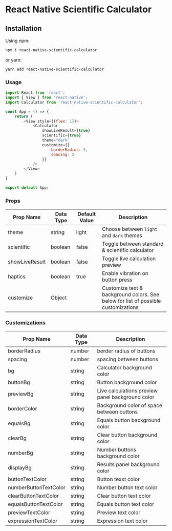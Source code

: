 # React Native Scientific Calculator

## Installation
Using npm:
```sh
npm i react-native-scientific-calculator
```
or yarn:

```
yarn add react-native-scientific-calculator
```

### Usage

```js
import React from 'react';
import { View } from 'react-native';
import Calculator from 'react-native-scientific-calculator';

const App = () => {
    return (
        <View style={{flex: 1}}>
            <Calculator
                showLiveResult={true} 
                scientific={true}
                theme="dark"
                customize={{
                    borderRadius: 5,
                    spacing: 2
                }}
            />
        </View>
    )
}

export default App;
```


### Props


| Prop Name       | Data Type                                   | Default Value | Description                         |
| --------------- | ------------------------------------------- | ------------- | ----------------------------------- |
| theme           | string                                      | light         | Choose between `light` and `dark` themes |
| scientific      | boolean                                     | false         | Toggle between standard & scientific calculator  |
| showLiveResult  | boolean                                     | false         | Toggle live calculation preview     |
| haptics         | boolean                                     | true          | Enable vibration on button press    |
| customize       | Object                                      |               | Customize text & background colors. See below for list of possible customizations  |


### Customizations


| Prop Name             | Data Type         | Description                                      |
| --------------------- | ----------------- | ------------------------------------------------ |
| borderRadius          | number            | border radius of buttons                         |
| spacing               | number            | spacing between buttons                          |
| bg                    | string            | Calculator background color                      |
| buttonBg              | string            | Button background color                          |
| previewBg             | string            | Live calculations preview panel background color |
| borderColor           | string            | Background color of space between buttons        |
| equalsBg              | string            | Equals button background color                   |
| clearBg               | string            | Clear button background color                    |
| numberBg              | string            | Number buttons background color                  |
| displayBg             | string            | Results panel background color                   |
| buttonTextColor       | string            | Button texxt color                               |
| numberButtonTextColor | string            | Number button text color                         |
| clearButtonTextColor  | string            | Clear button text color                          |
| equalsButtonTextColor | string            | Equals button text color                         |
| previewTextColor      | string            | Preview text color                               |
| expressionTextColor   | string            | Expression text color         |
